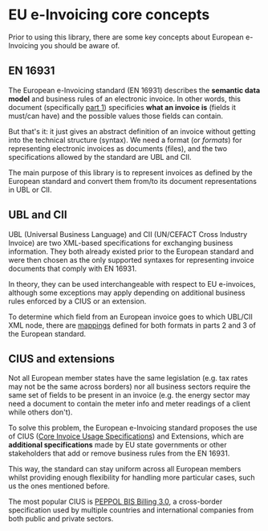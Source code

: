 # EU e-Invoicing core concepts
Prior to using this library, there are some key concepts about European e-Invoicing you should be aware of.

## EN 16931
The European e-Invoicing standard (EN 16931) describes the **semantic data model** and business rules of an electronic
invoice. In other words, this document (specifically [part 1][1]) specificies **what an invoice is** (fields it must/can
have) and the possible values those fields can contain.

But that's it: it just gives an abstract definition of an invoice without getting into the technical structure (syntax).
We need a format (or *formats*) for representing electronic invoices as documents (files), and the two specifications
allowed by the standard are UBL and CII.

The main purpose of this library is to represent invoices as defined by the European standard and convert them from/to
its document representations in UBL or CII.

## UBL and CII
UBL (Universal Business Language) and CII (UN/CEFACT Cross Industry Invoice) are two XML-based specifications for
exchanging business information. They both already existed prior to the European standard and were then chosen as the
only supported syntaxes for representing invoice documents that comply with EN 16931.

In theory, they can be used interchangeable with respect to EU e-invoices, although some exceptions may apply depending
on additional business rules enforced by a CIUS or an extension.

To determine which field from an European invoice goes to which UBL/CII XML node, there are [mappings][2] defined for
both formats in parts 2 and 3 of the European standard.

## CIUS and extensions
Not all European member states have the same legislation (e.g. tax rates may not be the same across borders) nor all
business sectors require the same set of fields to be present in an invoice (e.g. the energy sector may need a document
to contain the meter info and meter readings of a client while others don't).

To solve this problem, the European e-Invoicing standard proposes the use of CIUS ([Core Invoice Usage Specifications][3])
and Extensions, which are **additional specifications** made by EU state governments or other stakeholders that add or
remove business rules from the EN 16931.

This way, the standard can stay uniform across all European members whilst providing enough flexibility for handling
more particular cases, such us the ones mentioned before.

The most popular CIUS is [PEPPOL BIS Billing 3.0][4], a cross-border specification used by multiple countries and
international companies from both public and private sectors.

[1]: https://ec.europa.eu/cefdigital/wiki/display/CEFDIGITAL/Navigating+the+eInvoicing+standard+documentation
[2]: https://ec.europa.eu/cefdigital/wiki/display/CEFDIGITAL/Required+syntaxes
[3]: https://ec.europa.eu/cefdigital/wiki/x/5xLoAg
[4]: http://docs.peppol.eu/poacc/billing/3.0/